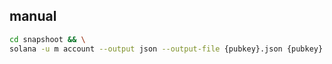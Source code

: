 ## manual
```bash
cd snapshoot && \
solana -u m account --output json --output-file {pubkey}.json {pubkey}
```